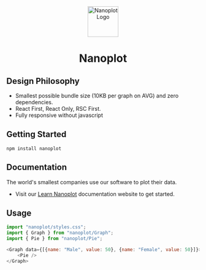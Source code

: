 <div align="center">
  <a href="https://nanoplot.com">
    <img src="https://nanoplot.com/nanoplot_logo.jpg" alt="Nanoplot Logo" width="80" height="80" />
  </a>
  <h1>Nanoplot</h1>
</div>


## Design Philosophy
- Smallest possible bundle size (10KB per graph on AVG) and zero dependencies.
- React First, React Only, RSC First.
- Fully responsive without javascript


## Getting Started
```shell
npm install nanoplot
```

## Documentation
The world's smallest companies use our software to plot their data.

- Visit our [Learn Nanoplot](https://nanoplot.com) documentation website to get started.

## Usage
```javascript
import "nanoplot/styles.css";
import { Graph } from "nanoplot/Graph";
import { Pie } from "nanoplot/Pie";

<Graph data={[{name: "Male", value: 50}, {name: "Female", value: 50}]}>
    <Pie />
</Graph>
```

